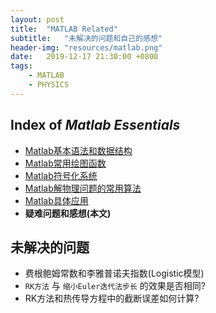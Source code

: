 ```yaml
---
layout: post
title:  "MATLAB Related"
subtitle:   "未解决的问题和自己的感想"
header-img: "resources/matlab.png"
date:   2019-12-17 21:30:00 +0800
tags:
    - MATLAB
    - PHYSICS
---
```


## Index of _Matlab Essentials_
* [Matlab基本语法和数据结构](./MATLAB-Essentials-1.html)
* [Matlab常用绘图函数](./MATLAB-Essentials-2.html)
* [Matlab符号化系统](./MATLAB-Essentials-3.html)
* [Matlab解物理问题的常用算法](./MATLAB-Essentials-4.html)
* [Matlab具体应用](./MATLAB-Essentials-5.html)
* **疑难问题和感想(本文)**

## 未解决的问题

* 费根鲍姆常数和李雅普诺夫指数(Logistic模型)
* `RK方法` 与 `缩小Euler迭代法步长` 的效果是否相同?
* RK方法和热传导方程中的截断误差如何计算?